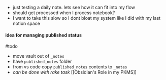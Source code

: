 - just testing a daily note. lets see how it can fit into my flow
- should get processed when I process notebook?
- I want to take this slow so I dont bloat my system like I did with my last notion space

#### idea for managing published status
#todo 
- move vault out of `_notes` 
- have `published_notes` folder
- from vs code copy `published_notes` contents to `_notes` 
- _can be done with rake task_
[[Obsidian's Role in my PKMS]]